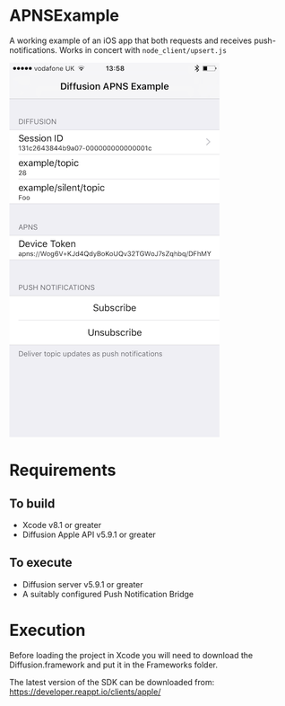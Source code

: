 # APNSExample

A working example of an iOS app that both requests and receives push-notifications. Works in concert with `node_client/upsert.js`

![screenshot](/example-screenshot.png?raw=true "Screenshot of APNSExample app")

# Requirements

## To build

* Xcode v8.1 or greater
* Diffusion Apple API v5.9.1 or greater



## To execute

* Diffusion server v5.9.1 or greater
* A suitably configured Push Notification Bridge


# Execution


Before loading the project in Xcode you will need to download the Diffusion.framework and put it in the Frameworks folder.

The latest version of the SDK can be downloaded from:
https://developer.reappt.io/clients/apple/